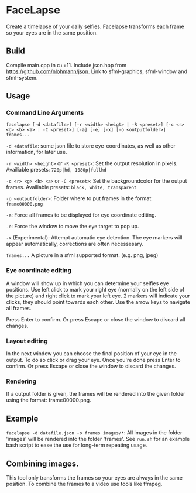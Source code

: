 # FaceLapse

Create a timelapse of your daily selfies. Facelapse transforms each frame so your eyes are in the same position.

## Build
Compile main.cpp in c++11. Include json.hpp from https://github.com/nlohmann/json.
Link to sfml-graphics, sfml-window and sfml-system.

## Usage
### Command Line Arguments
`facelapse [-d <datafile>] [-r <width> <heigt> | -R <preset>] [-c <r> <g> <b> <a> | -C <preset>] [-a] [-e] [-x] [-o <outputfolder>] frames...`

`-d <datafile`: some json file to store eye-coordinates, as well as other information, for later use.

`-r <width> <height>` or `-R <preset>`: Set the output resolution in pixels. Availiable presets: 
`720p|hd, 1080p|fullhd`

`-c <r> <g> <b> <a>` or `-C <preset>`: Set the backgroundcolor for the output frames. Availiable presets: 
`black, white, transparent`

`-o <outputfolder>`: Folder where to put frames in the format: `frame00000.png`

`-a`: Force all frames to be displayed for eye coordinate editing.

`-e`: Force the window to move the eye target to pop up.

`-x` (Experimental): Attempt automatic eye detection. The eye markers will appear automatically, corrections are often necessesary.

`frames...` A picture in a sfml supported format. (e.g. png, jpeg)

### Eye coordinate editing
A window will show up in which you can determine your selfies eye positions. Use left click to mark your right eye (normally on the left side of the picture) and right click to mark your left eye. 2 markers will indicate your clicks, they should point towards each other. Use the arrow keys to navigate all frames.

Press Enter to confirm. Or press Escape or close the window to discard all changes.

### Layout editing
In the next window you can choose the final position of your eye in the output. To do so click or drag your eye. Once you're done press Enter to confirm. Or press Escape or close the window to discard the changes.

### Rendering
If a output folder is given, the frames will be rendered into the given folder using the format: frame00000.png.

## Example
`facelapse -d datafile.json -o frames images/*`: All images in the folder 'images' will be rendered into the folder 'frames'.
See `run.sh` for an example bash script to ease the use for long-term repeating usage.

## Combining images.
This tool only transforms the frames so your eyes are always in the same position. To combine the frames to a video use tools like ffmpeg.

